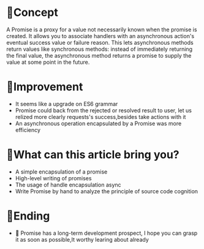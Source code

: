 # 🫡Concept
  A Promise is a proxy for a value not necessarily known when the promise is created. 
  It allows you to associate handlers with an asynchronous action's eventual success value or failure reason. 
  This lets asynchronous methods return values like synchronous methods: instead of immediately returning the final value, 
  the asynchronous method returns a promise to supply the value at some point in the future.
  
  
  
# 💪Improvement
  * It seems like a upgrade on ES6 grammar
  * Promise could back from the rejected or resolved result to user, let us relized more clearly requests's success,besides take actions with it
  * An asynchronous operation encapsulated by a Promise was more efficiency



# 🤒What can this article bring you?
  * A simple encapsulation of a promise
  * High-level writing of promises
  * The usage of handle encapsulation async
  * Write Promise by hand to analyze the principle of source code cognition
  
  
  
# 🙌Ending
  * 📖 Promise has a long-term development prospect, I hope you can grasp it as soon as possible,It worthy learing about already

